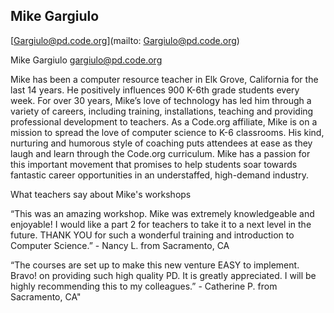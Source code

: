 ## Mike Gargiulo

[Gargiulo@pd.code.org](mailto: Gargiulo@pd.code.org)

Mike Gargiulo
gargiulo@pd.code.org

Mike has been a computer resource teacher in Elk Grove, California for the last 14 years. He positively influences 900 K-6th grade students every week. For over 30 years, Mike’s love of technology has led him through a variety of careers, including training, installations, teaching and providing professional development to teachers. As a Code.org affiliate, Mike is on a mission to spread the love of computer science to K-6 classrooms. His kind, nurturing and humorous style of coaching puts attendees at ease as they laugh and learn through the Code.org curriculum. Mike has a passion for this important movement that promises to help students soar towards fantastic career opportunities in an understaffed, high-demand industry.

What teachers say about Mike's workshops

“This was an amazing workshop. Mike was extremely knowledgeable and enjoyable! I would like a part 2 for teachers to take it to a next level in the future. THANK YOU for such a wonderful training and introduction to Computer Science.” - Nancy L. from Sacramento, CA

“The courses are set up to make this new venture EASY to implement. Bravo! on providing such high quality PD. It is greatly appreciated. I will be highly recommending this to my colleagues.” - Catherine P. from Sacramento, CA"

